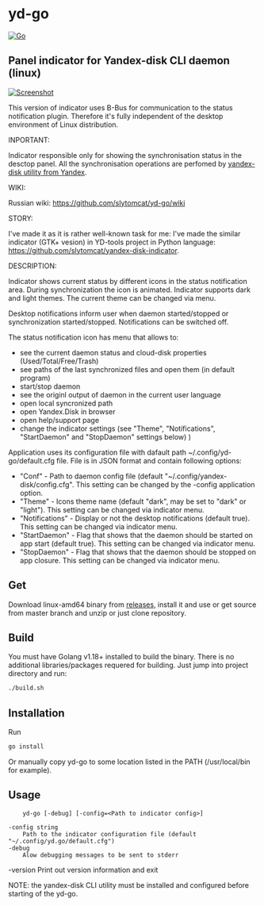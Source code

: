 # yd-go 
[![Go](https://github.com/slytomcat/yd-go/actions/workflows/go.yml/badge.svg?branch=master)](https://github.com/slytomcat/yd-go/actions/workflows/go.yml)
## Panel indicator for Yandex-disk CLI daemon (linux)

[![Screenshot](https://github.com/slytomcat/yd-go/blob/master/Screenshots/indicator%2Bmenu.png)](https://github.com/slytomcat/yd-go/blob/master/Screenshots/indicator%2Bmenu.png)

This version of indicator uses B-Bus for communication to the status notification plugin. Therefore it's fully independent of the desktop environment of Linux distribution.

INPORTANT: 

Indicator responsible only for showing the synchronisation status in the desctop panel. All the synchronisation operations are perfomed by [yandex-disk utility from Yandex](https://yandex.ru/support/disk-desktop-linux/index.html).

WIKI:

Russian wiki: https://github.com/slytomcat/yd-go/wiki

STORY:

I've made it as it is rather well-known task for me: I've made the similar indicator (GTK+ vesion) in YD-tools project in Python language: https://github.com/slytomcat/yandex-disk-indicator.

DESCRIPTION:

Indicator shows current status by different icons in the status notification area. During synchronization the icon is animated. Indicator supports dark and light themes. The current theme can be changed via menu.   

Desktop notifications inform user when daemon started/stopped or synchronization started/stopped. Notifications can be switched off.

The status notification icon has menu that allows to:
  - see the current daemon status and cloud-disk properties (Used/Total/Free/Trash)
  - see paths of the last synchronized files and open them (in default program) 
  - start/stop daemon
  - see the originl output of daemon in the current user language
  - open local syncronized path
  - open Yandex.Disk in browser
  - open help/support page
  - change the indicator settings (see "Theme", "Notifications", "StartDaemon" and "StopDaemon" settings below)
 )

Application uses its configuration file with dafault path ~/.config/yd-go/default.cfg file. File is in JSON format and contain following options:
  - "Conf" - Path to daemon config file (default "~/.config/yandex-disk/config.cfg". This setting can be changed by the -config application option. 
  - "Theme" - Icons theme name (default "dark", may be set to "dark" or "light"). This setting can be changed via indicator menu.
  - "Notifications" - Display or not the desktop notifications (default true). This setting can be changed via indicator menu.
  - "StartDaemon" - Flag that shows that the daemon should be started on app start (default true). This setting can be changed via indicator menu.
  - "StopDaemon" - Flag that shows that the daemon should be stopped on app closure. This setting can be changed via indicator menu.

## Get
Download linux-amd64 binary from [releases](https://github.com/slytomcat/yd-go/releases), install it and use or get source from master branch and unzip or just clone repository.

## Build 
You must have Golang v1.18+ installed to build the binary. There is no additional libraries/packages requered for building. Just jump into project directory and run:

```bash
./build.sh
```
## Installation
Run 
```bash
go install
```

Or manually copy yd-go to some location listed in the PATH (/usr/local/bin for example).

## Usage
		yd-go [-debug] [-config=<Path to indicator config>]

	-config string
		Path to the indicator configuration file (default "~/.config/yd.go/default.cfg")
	-debug
		Alow debugging messages to be sent to stderr
  -version
        Print out version information and exit


NOTE: the yandex-disk CLI utility must be installed and configured before starting of the yd-go.
